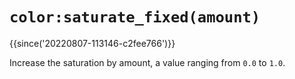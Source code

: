 # `color:saturate_fixed(amount)`

{{since('20220807-113146-c2fee766')}}

Increase the saturation by amount, a value ranging from `0.0` to `1.0`.


